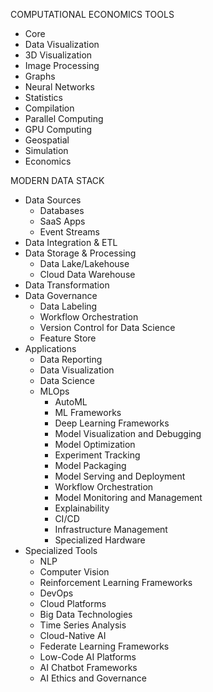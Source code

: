 COMPUTATIONAL ECONOMICS TOOLS
- Core
- Data Visualization
- 3D Visualization
- Image Processing
- Graphs
- Neural Networks
- Statistics
- Compilation
- Parallel Computing
- GPU Computing
- Geospatial
- Simulation
- Economics

MODERN DATA STACK
- Data Sources
  - Databases
  - SaaS Apps
  - Event Streams
- Data Integration & ETL
- Data Storage & Processing
  - Data Lake/Lakehouse
  - Cloud Data Warehouse
- Data Transformation
- Data Governance
  - Data Labeling
  - Workflow Orchestration
  - Version Control for Data Science
  - Feature Store
- Applications
  - Data Reporting
  - Data Visualization
  - Data Science
  - MLOps
    - AutoML
    - ML Frameworks
    - Deep Learning Frameworks
    - Model Visualization and Debugging
    - Model Optimization
    - Experiment Tracking
    - Model Packaging
    - Model Serving and Deployment
    - Workflow Orchestration
    - Model Monitoring and Management
    - Explainability
    - CI/CD
    - Infrastructure Management
    - Specialized Hardware
- Specialized Tools
  - NLP
  - Computer Vision
  - Reinforcement Learning Frameworks
  - DevOps
  - Cloud Platforms
  - Big Data Technologies
  - Time Series Analysis
  - Cloud-Native AI
  - Federate Learning Frameworks
  - Low-Code AI Platforms
  - AI Chatbot Frameworks
  - AI Ethics and Governance
